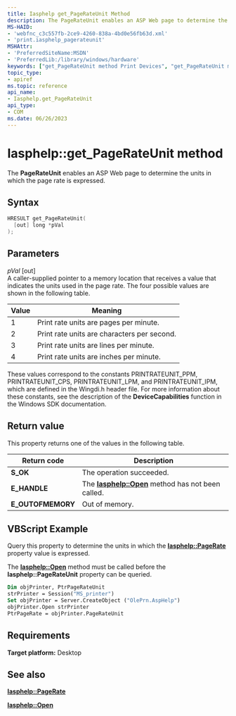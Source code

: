 ```yaml
---
title: Iasphelp get_PageRateUnit Method
description: The PageRateUnit enables an ASP Web page to determine the units in which the page rate is expressed.
MS-HAID:
- 'webfnc_c3c557fb-2ce9-4260-838a-4bd0e56fb63d.xml'
- 'print.iasphelp_pagerateunit'
MSHAttr:
- 'PreferredSiteName:MSDN'
- 'PreferredLib:/library/windows/hardware'
keywords: ["get_PageRateUnit method Print Devices", "get_PageRateUnit method Print Devices , Iasphelp interface", "Iasphelp interface Print Devices , get_PageRateUnit method"]
topic_type:
- apiref
ms.topic: reference
api_name:
- Iasphelp.get_PageRateUnit
api_type:
- COM
ms.date: 06/26/2023
---
```


# Iasphelp::get_PageRateUnit method

The **PageRateUnit** enables an ASP Web page to determine the units in which the page rate is expressed.

## Syntax

```cpp
HRESULT get_PageRateUnit(
  [out] long *pVal
);
```

## Parameters

*pVal* \[out\]  
A caller-supplied pointer to a memory location that receives a value that indicates the units used in the page rate. The four possible values are shown in the following table.

| Value | Meaning |
|--|--|
| 1 | Print rate units are pages per minute. |
| 2 | Print rate units are characters per second. |
| 3 | Print rate units are lines per minute. |
| 4 | Print rate units are inches per minute. |

These values correspond to the constants PRINTRATEUNIT_PPM, PRINTRATEUNIT_CPS, PRINTRATEUNIT_LPM, and PRINTRATEUNIT_IPM, which are defined in the Wingdi.h header file. For more information about these constants, see the description of the **DeviceCapabilities** function in the Windows SDK documentation.

## Return value

This property returns one of the values in the following table.

| Return code | Description |
|--|--|
| **S_OK** | The operation succeeded. |
| **E_HANDLE** | The [**Iasphelp::Open**](iasphelp-open.md) method has not been called. |
| **E_OUTOFMEMORY** | Out of memory. |

## VBScript Example

Query this property to determine the units in which the [**Iasphelp::PageRate**](iasphelp-pagerate.md) property value is expressed.

The [**Iasphelp::Open**](iasphelp-open.md) method must be called before the **Iasphelp::PageRateUnit** property can be queried.

```vb
Dim objPrinter, PtrPageRateUnit
strPrinter = Session("MS_printer")
Set objPrinter = Server.CreateObject ("OlePrn.AspHelp")
objPrinter.Open strPrinter
PtrPageRate = objPrinter.PageRateUnit
```

## Requirements

**Target platform:** Desktop

## See also

[**Iasphelp::PageRate**](iasphelp-pagerate.md)

[**Iasphelp::Open**](iasphelp-open.md)
